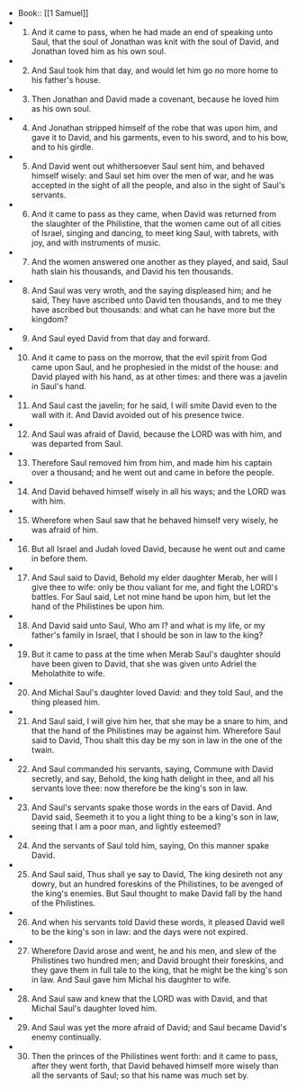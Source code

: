 - Book:: [[1 Samuel]]
- 1. And it came to pass, when he had made an end of speaking unto Saul, that the soul of Jonathan was knit with the soul of David, and Jonathan loved him as his own soul.
- 2. And Saul took him that day, and would let him go no more home to his father's house.
- 3. Then Jonathan and David made a covenant, because he loved him as his own soul.
- 4. And Jonathan stripped himself of the robe that was upon him, and gave it to David, and his garments, even to his sword, and to his bow, and to his girdle.
- 5. And David went out whithersoever Saul sent him, and behaved himself wisely: and Saul set him over the men of war, and he was accepted in the sight of all the people, and also in the sight of Saul's servants.
- 6. And it came to pass as they came, when David was returned from the slaughter of the Philistine, that the women came out of all cities of Israel, singing and dancing, to meet king Saul, with tabrets, with joy, and with instruments of music.
- 7. And the women answered one another as they played, and said, Saul hath slain his thousands, and David his ten thousands.
- 8. And Saul was very wroth, and the saying displeased him; and he said, They have ascribed unto David ten thousands, and to me they have ascribed but thousands: and what can he have more but the kingdom?
- 9. And Saul eyed David from that day and forward.
- 10. And it came to pass on the morrow, that the evil spirit from God came upon Saul, and he prophesied in the midst of the house: and David played with his hand, as at other times: and there was a javelin in Saul's hand.
- 11. And Saul cast the javelin; for he said, I will smite David even to the wall with it. And David avoided out of his presence twice.
- 12. And Saul was afraid of David, because the LORD was with him, and was departed from Saul.
- 13. Therefore Saul removed him from him, and made him his captain over a thousand; and he went out and came in before the people.
- 14. And David behaved himself wisely in all his ways; and the LORD was with him.
- 15. Wherefore when Saul saw that he behaved himself very wisely, he was afraid of him.
- 16. But all Israel and Judah loved David, because he went out and came in before them.
- 17. And Saul said to David, Behold my elder daughter Merab, her will I give thee to wife: only be thou valiant for me, and fight the LORD's battles. For Saul said, Let not mine hand be upon him, but let the hand of the Philistines be upon him.
- 18. And David said unto Saul, Who am I? and what is my life, or my father's family in Israel, that I should be son in law to the king?
- 19. But it came to pass at the time when Merab Saul's daughter should have been given to David, that she was given unto Adriel the Meholathite to wife.
- 20. And Michal Saul's daughter loved David: and they told Saul, and the thing pleased him.
- 21. And Saul said, I will give him her, that she may be a snare to him, and that the hand of the Philistines may be against him. Wherefore Saul said to David, Thou shalt this day be my son in law in the one of the twain.
- 22. And Saul commanded his servants, saying, Commune with David secretly, and say, Behold, the king hath delight in thee, and all his servants love thee: now therefore be the king's son in law.
- 23. And Saul's servants spake those words in the ears of David. And David said, Seemeth it to you a light thing to be a king's son in law, seeing that I am a poor man, and lightly esteemed?
- 24. And the servants of Saul told him, saying, On this manner spake David.
- 25. And Saul said, Thus shall ye say to David, The king desireth not any dowry, but an hundred foreskins of the Philistines, to be avenged of the king's enemies. But Saul thought to make David fall by the hand of the Philistines.
- 26. And when his servants told David these words, it pleased David well to be the king's son in law: and the days were not expired.
- 27. Wherefore David arose and went, he and his men, and slew of the Philistines two hundred men; and David brought their foreskins, and they gave them in full tale to the king, that he might be the king's son in law. And Saul gave him Michal his daughter to wife.
- 28. And Saul saw and knew that the LORD was with David, and that Michal Saul's daughter loved him.
- 29. And Saul was yet the more afraid of David; and Saul became David's enemy continually.
- 30. Then the princes of the Philistines went forth: and it came to pass, after they went forth, that David behaved himself more wisely than all the servants of Saul; so that his name was much set by.
